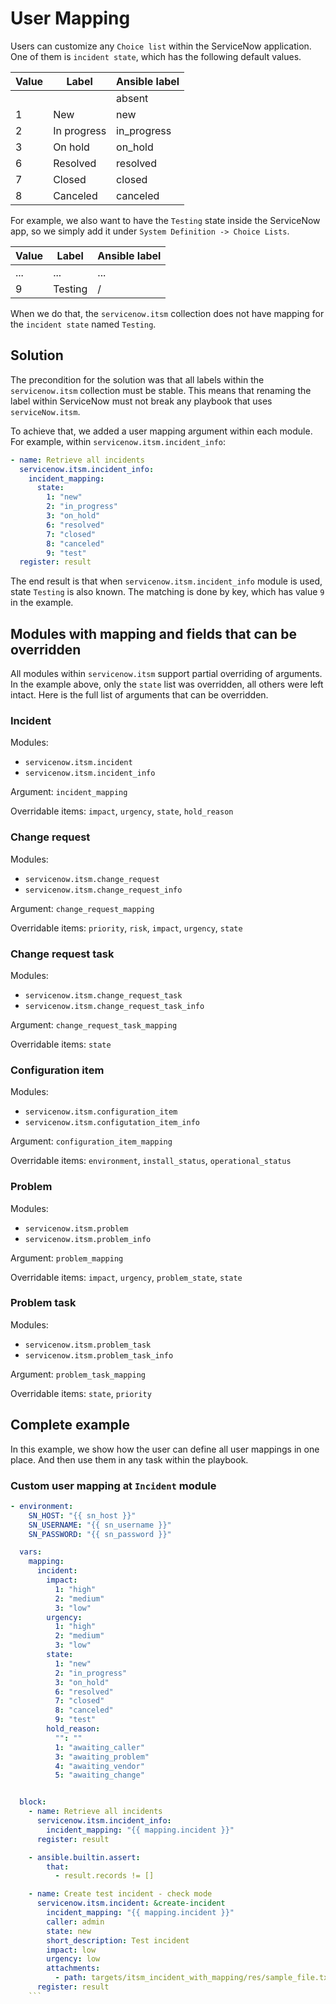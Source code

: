 # User Mapping

Users can customize any `Choice list` within the ServiceNow application. One of them is `incident state`, which has the following default values.

| Value | Label       | Ansible label |
|-------|-------------|---------------|
|       |             | absent        |
|     1 | New         | new           |
|     2 | In progress | in_progress   |
|     3 | On hold     | on_hold       |
|     6 | Resolved    | resolved      |
|     7 | Closed      | closed        |
|     8 | Canceled    | canceled      | 

For example, we also want to have the `Testing` state inside the ServiceNow app, so we simply add it under `System Definition -> Choice Lists`.

| Value | Label       | Ansible label |
|-------|-------------|---------------|
|   ... | ...         | ...           |
|     9 | Testing     | /             |

When we do that, the `servicenow.itsm` collection does not have mapping for the `incident state` named `Testing`. 

## Solution

The precondition for the solution was that all labels within the `servicenow.itsm` collection must be stable. This means that renaming the label within ServiceNow must not
break any playbook that uses `serviceNow.itsm`.

To achieve that, we added a user mapping argument within each module. For example, within `servicenow.itsm.incident_info`:

```yaml
- name: Retrieve all incidents
  servicenow.itsm.incident_info:
    incident_mapping:
      state:
        1: "new"
        2: "in_progress"
        3: "on_hold"
        6: "resolved"
        7: "closed"
        8: "canceled"
        9: "test"
  register: result
```

The end result is that when `servicenow.itsm.incident_info` module is used, state `Testing` is also known. The matching is done by key, which has value `9` in the example.

## Modules with mapping and fields that can be overridden
All modules within `servicenow.itsm` support partial overriding of arguments. In the example above, only the `state` list was overridden, all others were left intact.
Here is the full list of arguments that can be overridden.


### Incident

Modules:
- `servicenow.itsm.incident`
- `servicenow.itsm.incident_info`

Argument: `incident_mapping`

Overridable items: `impact`, `urgency`, `state`, `hold_reason`

### Change request

Modules:
 - `servicenow.itsm.change_request`
 - `servicenow.itsm.change_request_info`

Argument: `change_request_mapping`

Overridable items: `priority`, `risk`, `impact`, `urgency`, `state`

### Change request task

Modules:
- `servicenow.itsm.change_request_task`
- `servicenow.itsm.change_request_task_info`

Argument: `change_request_task_mapping`

Overridable items: `state`

### Configuration item

Modules:
- `servicenow.itsm.configuration_item`
- `servicenow.itsm.configutation_item_info`

Argument: `configuration_item_mapping`

Overridable items: `environment`, `install_status`, `operational_status`


### Problem

Modules:
- `servicenow.itsm.problem`
- `servicenow.itsm.problem_info`

Argument: `problem_mapping`

Overridable items: `impact`, `urgency`, `problem_state`, `state`

### Problem task

Modules:
- `servicenow.itsm.problem_task`
- `servicenow.itsm.problem_task_info`

Argument: `problem_task_mapping`

Overridable items: `state`, `priority`


## Complete example
In this example, we show how the user can define all user mappings in one place. And then use them in any task within the playbook.


### Custom user mapping at `Incident` module
```yaml
- environment:
    SN_HOST: "{{ sn_host }}"
    SN_USERNAME: "{{ sn_username }}"
    SN_PASSWORD: "{{ sn_password }}"

  vars:
    mapping:
      incident:
        impact:
          1: "high"
          2: "medium"
          3: "low"
        urgency:
          1: "high"
          2: "medium"
          3: "low"
        state:
          1: "new"
          2: "in_progress"
          3: "on_hold"
          6: "resolved"
          7: "closed"
          8: "canceled"
          9: "test"
        hold_reason:
          "": ""
          1: "awaiting_caller"
          3: "awaiting_problem"
          4: "awaiting_vendor"
          5: "awaiting_change"


  block:
    - name: Retrieve all incidents
      servicenow.itsm.incident_info:
        incident_mapping: "{{ mapping.incident }}"
      register: result

    - ansible.builtin.assert:
        that:
          - result.records != []

    - name: Create test incident - check mode
      servicenow.itsm.incident: &create-incident
        incident_mapping: "{{ mapping.incident }}"
        caller: admin
        state: new
        short_description: Test incident
        impact: low
        urgency: low
        attachments:
          - path: targets/itsm_incident_with_mapping/res/sample_file.txt
      register: result
    ```
